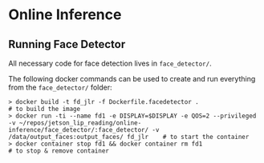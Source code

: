 # Online Inference

## Running Face Detector

All necessary code for face detection lives in `face_detector/`. 

The following docker commands can be used to create and run everything from the `face_detector/` folder:
```
> docker build -t fd_jlr -f Dockerfile.facedetector .                                                                                                 # to build the image
> docker run -ti --name fd1 -e DISPLAY=$DISPLAY -e QOS=2 --privileged -v ~/repos/jetson_lip_reading/online-inference/face_detector/:face_detector/ -v /data/output_faces:output_faces/ fd_jlr    # to start the container 
> docker container stop fd1 && docker container rm fd1                                                  # to stop & remove container
```

